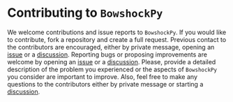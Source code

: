 # Contributing to `BowshockPy`

We welcome contributions and issue reports to `BowshockPy`. If you would like to contribute, fork a repository and create a full request. Previous contact to the contributors are encouraged, either by private message, opening an [issue](https://github.com/gblazquez/bowshockpy/issues) or a [discussion](https://github.com/gblazquez/bowshockpy/discussions). Reporting bugs or proposing improvements are welcome by opening an [issue](https://github.com/gblazquez/bowshockpy/issues) or a [discussion](https://github.com/gblazquez/bowshockpy/discussions). Please, provide a detailed description of the problem you experienced or the aspects of `BowshockPy` you consider are important to improve. Also, feel free to make any questions to the contributors either by private message or starting a [discussion](https://github.com/gblazquez/bowshockpy/discussions).
